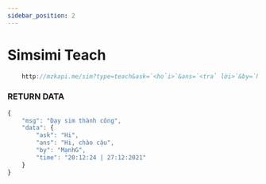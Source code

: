 ```yaml
---
sidebar_position: 2
---
```

# Simsimi Teach

```jsx title="API Endpoint:"
    http://mzkapi.me/sim?type=teach&ask=`<hỏi>`&ans=`<trả lời>`&by=`Name`?apikey=`API_Key`
```

### RETURN DATA
```jsx title="http://mzkapi.me/sim?type=teach&ask=Hi&ans=Hi, chào cậu&by=MạnhG"
{
    "msg": "Dạy sim thành công",
    "data": {
        "ask": "Hi",
        "ans": "Hi, chào cậu",
        "by": "MạnhG",
        "time": "20:12:24 | 27:12:2021"
    }
}
```
